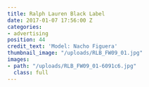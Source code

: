 ```yaml
---
title: Ralph Lauren Black Label
date: 2017-01-07 17:56:00 Z
categories:
- advertising
position: 44
credit_text: 'Model: Nacho Figuera'
thumbnail_image: "/uploads/RLB_FW09_01.jpg"
images:
- path: "/uploads/RLB_FW09_01-6091c6.jpg"
  class: full
---
```


